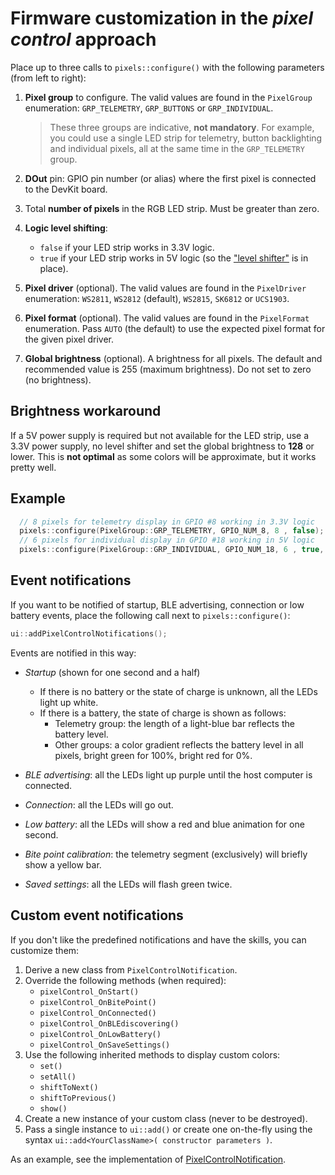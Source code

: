 # Firmware customization in the *pixel control* approach

Place up to three calls to `pixels::configure()` with the following parameters
(from left to right):

1. **Pixel group** to configure.
   The valid values are found in the `PixelGroup` enumeration:
   `GRP_TELEMETRY`, `GRP_BUTTONS` or `GRP_INDIVIDUAL`.

   > These three groups are indicative, **not mandatory**.
   > For example, you could use a single LED strip for telemetry,
   > button backlighting and individual pixels,
   > all at the same time in the `GRP_TELEMETRY` group.

2. **DOut** pin: GPIO pin number (or alias) where the first pixel
   is connected to the DevKit board.
3. Total **number of pixels** in the RGB LED strip.
   Must be greater than zero.
4. **Logic level shifting**:
   - `false` if your LED strip works in 3.3V logic.
   - `true` if your LED strip works in 5V logic
     (so the ["level shifter"](../../LEDs_en.md)
      is in place).
5. **Pixel driver** (optional).
   The valid values are found in the `PixelDriver` enumeration:
   `WS2811`, `WS2812` (default), `WS2815`, `SK6812` or `UCS1903`.
6. **Pixel format** (optional).
    The valid values are found in the `PixelFormat` enumeration.
    Pass `AUTO` (the default) to use the expected pixel format
    for the given pixel driver.
7. **Global brightness** (optional).
   A brightness for all pixels.
   The default and recommended value is 255 (maximum brightness).
   Do not set to zero (no brightness).

## Brightness workaround

If a 5V power supply is required but not available for the LED strip,
use a 3.3V power supply, no level shifter and set the global brightness to **128** or lower.
This is **not optimal** as some colors will be approximate, but it works pretty well.

## Example

```c++
  // 8 pixels for telemetry display in GPIO #8 working in 3.3V logic
  pixels::configure(PixelGroup::GRP_TELEMETRY, GPIO_NUM_8, 8 , false);
  // 6 pixels for individual display in GPIO #18 working in 5V logic
  pixels::configure(PixelGroup::GRP_INDIVIDUAL, GPIO_NUM_18, 6 , true, PixelDriver::WS2815, PixelFormat::BGR);
```

## Event notifications

If you want to be notified of startup, BLE advertising, connection
or low battery events, place the following call next to `pixels::configure()`:

```c++
ui::addPixelControlNotifications();
```

Events are notified in this way:

- *Startup* (shown for one second and a half)

  - If there is no battery or the state of charge is unknown,
    all the LEDs light up white.
  - If there is a battery, the state of charge is shown as follows:
    - Telemetry group: the length of a light-blue bar reflects the battery level.
    - Other groups: a color gradient reflects the battery level in all pixels,
      bright green for 100%, bright red for 0%.

- *BLE advertising*: all the LEDs light up purple until the host computer is connected.
- *Connection*: all the LEDs will go out.
- *Low battery*: all the LEDs will show a red and blue animation for one second.
- *Bite point calibration*:
  the telemetry segment (exclusively) will briefly show a yellow bar.
- *Saved settings*: all the LEDs will flash green twice.

## Custom event notifications

If you don't like the predefined notifications and have the skills,
you can customize them:

1. Derive a new class from `PixelControlNotification`.
2. Override the following methods (when required):
   - `pixelControl_OnStart()`
   - `pixelControl_OnBitePoint()`
   - `pixelControl_OnConnected()`
   - `pixelControl_OnBLEdiscovering()`
   - `pixelControl_OnLowBattery()`
   - `pixelControl_OnSaveSettings()`
3. Use the following inherited methods to display custom colors:
   - `set()`
   - `setAll()`
   - `shiftToNext()`
   - `shiftToPrevious()`
   - `show()`
4. Create a new instance of your custom class (never to be destroyed).
5. Pass a single instance to `ui::add()` or create one on-the-fly
   using the syntax `ui::add<YourClassName>( constructor parameters )`.

As an example, see the implementation of [PixelControlNotification](../../../src/common/pixels.cpp).
